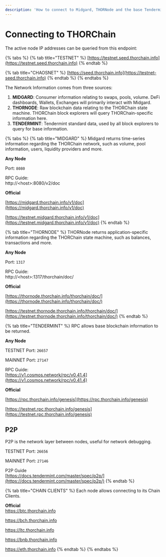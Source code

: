 ```yaml
---
description: 'How to connect to Midgard, THORNode and the base Tendermint layer.'
---
```


# Connecting to THORChain

The active node IP addresses can be queried from this endpoint:

{% tabs %}
{% tab title="TESTNET" %}
[https://testnet.seed.thorchain.info](https://testnet.seed.thorchain.info)
{% endtab %}

{% tab title="CHAOSNET" %}
[https://seed.thorchain.info](https://testnet-seed.thorchain.info)
{% endtab %}
{% endtabs %}

The Network Information comes from three sources:

1. **MIDGARD**: Consumer information relating to swaps, pools, volume. DeFi dashboards, Wallets, Exchanges will primarily interact with Midgard. 
2. **THORNODE**: Raw blockchain data relating to the THORChain state machine. THORChain block explorers will query THORChain-specific information here. 
3. **TENDERMINT**: Tendermint standard data, used by all block explorers to query for base information. 

{% tabs %}
{% tab title="MIDGARD" %}
Midgard returns time-series information regarding the THORChain network, such as volume, pool information, users, liquidity providers and more.  
  
**Any Node**

Port: `8080`

RPC Guide:  
http://&lt;host&gt;:8080/v2/doc  
  
**Official**

[https://midgard.thorchain.info/v1/doc](https://midgard.thorchain.info/v1/doc)

[https://testnet.midgard.thorchain.info/v1/doc](https://testnet.midgard.thorchain.info/v1/doc)
{% endtab %}

{% tab title="THORNODE" %}
THORNode returns application-specific information regarding the THORChain state machine, such as balances, transactions and more.

**Any Node**

Port: `1317`

RPC Guide:  
http://&lt;host&gt;:1317/thorchain/doc/  
  
**Official**

[https://thornode.thorchain.info/thorchain/doc/](https://thornode.thorchain.info/thorchain/doc/)

[https://testnet.thornode.thorchain.info/thorchain/doc/](https://testnet.thornode.thorchain.info/thorchain/doc/)
{% endtab %}

{% tab title="TENDERMINT" %}
RPC allows base blockchain information to be returned.

**Any Node**

TESTNET Port: `26657`

MAINNET Port: `27147`

RPC Guide:  
[https://v1.cosmos.network/rpc/v0.41.4](https://v1.cosmos.network/rpc/v0.41.4)

  
**Official**

[https://rpc.thorchain.info/genesis](https://rpc.thorchain.info/genesis)

[https://testnet.rpc.thorchain.info/genesis](https://testnet.rpc.thorchain.info/genesis)

## **P2P**

P2P is the network layer between nodes, useful for network debugging.

TESTNET Port: `26656`

MAINNET Port: `27146`

P2P Guide  
[https://docs.tendermint.com/master/spec/p2p/](https://docs.tendermint.com/master/spec/p2p/)
{% endtab %}

{% tab title="CHAIN CLIENTS" %}
Each node allows connecting to its Chain Clients.   
  
**Official**  
https://btc.thorchain.info

https://bch.thorchain.info

https://ltc.thorchain.info

https://bnb.thorchain.info

https://eth.thorchain.info
{% endtab %}
{% endtabs %}



